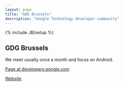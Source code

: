 ```yaml
---
layout: page
title: "GDG Brussels"
description: "Google Technology developer community"
---
```

{% include JB/setup %}

## GDG Brussels

We meet usually once a month and focus on Android.

[Page at developers.google.com](http://bit.ly/BruGTUG)

[Website](http://brussels-gtug.org)
